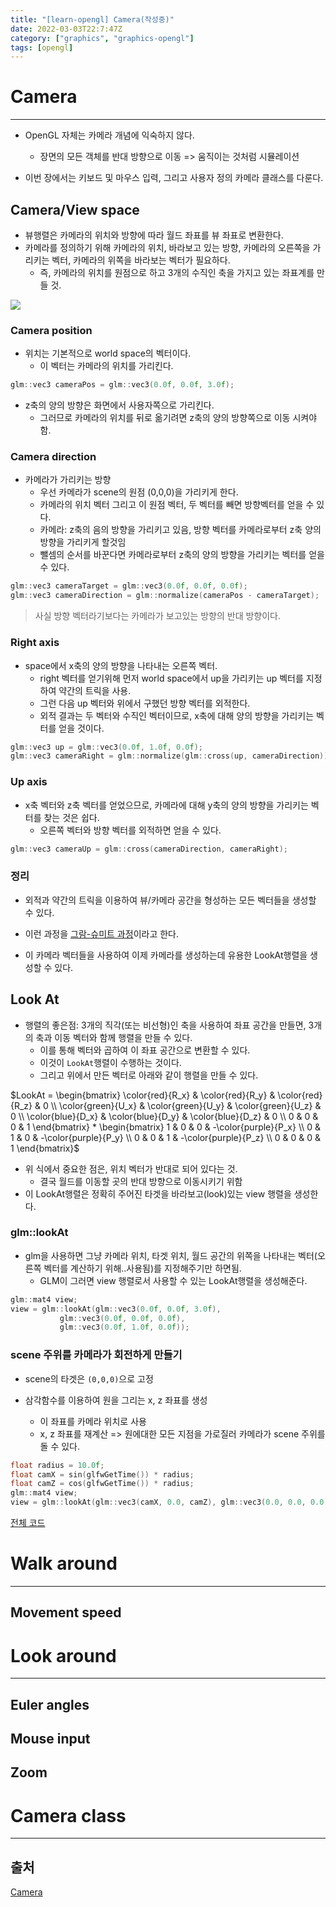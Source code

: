 ```yaml
---
title: "[learn-opengl] Camera(작성중)"
date: 2022-03-03T22:7:47Z
category: ["graphics", "graphics-opengl"]
tags: [opengl]
---
```


# **Camera**

---

- OpenGL 자체는 카메라 개념에 익숙하지 않다.

  - 장면의 모든 객체를 반대 방향으로 이동 => 움직이는 것처럼 시뮬레이션

- 이번 장에서는 키보드 및 마우스 입력, 그리고 사용자 정의 카메라 클래스를 다룬다.

## **Camera/View space**

- 뷰행렬은 카메라의 위치와 방향에 따라 월드 좌표를 뷰 좌표로 변환한다.
- 카메라를 정의하기 위해 카메라의 위치, 바라보고 있는 방향, 카메라의 오른쪽을 가리키는 벡터, 카메라의 위쪽을 바라보는 벡터가 필요하다.
  - 즉, 카메라의 위치를 원점으로 하고 3개의 수직인 축을 가지고 있는 좌표계를 만들 것.

![](https://learnopengl.com/img/getting-started/camera_axes.png)

### **Camera position**

- 위치는 기본적으로 world space의 벡터이다.
  - 이 벡터는 카메라의 위치를 가리킨다.

```cpp
glm::vec3 cameraPos = glm::vec3(0.0f, 0.0f, 3.0f);
```

- z축의 양의 방향은 화면에서 사용자쪽으로 가리킨다.
  - 그러므로 카메라의 위치를 뒤로 옮기려면 z축의 양의 방향쪽으로 이동 시켜야함.

### **Camera direction**

- 카메라가 가리키는 방향
  - 우선 카메라가 scene의 원점 (0,0,0)을 가리키게 한다.
  - 카메라의 위치 벡터 그리고 이 원점 벡터, 두 벡터를 빼면 방향벡터를 얻을 수 있다.
  - 카메라: z축의 음의 방향을 가리키고 있음, 방향 벡터를 카메라로부터 z축 양의 방향을 가리키게 할것임
  - 뺄셈의 순서를 바꾼다면 카메라로부터 z축의 양의 방향을 가리키는 벡터를 얻을 수 있다.

```cpp
glm::vec3 cameraTarget = glm::vec3(0.0f, 0.0f, 0.0f);
glm::vec3 cameraDirection = glm::normalize(cameraPos - cameraTarget);
```

> 사실 방향 벡터라기보다는 카메라가 보고있는 방향의 반대 방향이다.

### **Right axis**

- space에서 x축의 양의 방향을 나타내는 오른쪽 벡터.
  - right 벡터를 얻기위해 먼저 world space에서 up을 가리키는 up 벡터를 지정하여 약간의 트릭을 사용.
  - 그런 다음 up 벡터와 위에서 구했던 방향 벡터를 외적한다.
  - 외적 결과는 두 벡터와 수직인 벡터이므로, x축에 대해 양의 방향을 가리키는 벡터를 얻을 것이다.

```cpp
glm::vec3 up = glm::vec3(0.0f, 1.0f, 0.0f);
glm::vec3 cameraRight = glm::normalize(glm::cross(up, cameraDirection));
```

### **Up axis**

- x축 벡터와 z축 벡터를 얻었으므로, 카메라에 대해 y축의 양의 방향을 가리키는 벡터를 찾는 것은 쉽다.
  - 오른쪽 벡터와 방향 벡터를 외적하면 얻을 수 있다.

```cpp
glm::vec3 cameraUp = glm::cross(cameraDirection, cameraRight);
```

### **정리**

- 외적과 약간의 트릭을 이용하여 뷰/카메라 공간을 형성하는 모든 벡터들을 생성할 수 있다.

- 이런 과정을 [그람-슈미트 과정](https://en.wikipedia.org/wiki/Gram%E2%80%93Schmidt_process)이라고 한다.

- 이 카메라 벡터들을 사용하여 이제 카메라를 생성하는데 유용한 LookAt행렬을 생성할 수 있다.

## **Look At**

- 행렬의 좋은점: 3개의 직각(또는 비선형)인 축을 사용하여 좌표 공간을 만들면, 3개의 축과 이동 벡터와 함께 행렬을 만들 수 있다.
  - 이를 통해 벡터와 곱하여 이 좌표 공간으로 변환할 수 있다.
  - 이것이 `LookAt`행렬이 수행하는 것이다.
  - 그리고 위에서 만든 벡터로 아래와 같이 행렬을 만들 수 있다.

$LookAt = \begin{bmatrix} \color{red}{R_x} & \color{red}{R_y} & \color{red}{R_z} & 0 \\ \color{green}{U_x} & \color{green}{U_y} & \color{green}{U_z} & 0 \\ \color{blue}{D_x} & \color{blue}{D_y} & \color{blue}{D_z} & 0 \\ 0 & 0 & 0  & 1 \end{bmatrix} * \begin{bmatrix} 1 & 0 & 0 & -\color{purple}{P_x} \\ 0 & 1 & 0 & -\color{purple}{P_y} \\ 0 & 0 & 1 & -\color{purple}{P_z} \\ 0 & 0 & 0  & 1 \end{bmatrix}$

- 위 식에서 중요한 점은, 위치 벡터가 반대로 되어 있다는 것.
  - 결국 월드를 이동할 곳의 반대 방향으로 이동시키기 위함
- 이 LookAt행렬은 정확히 주어진 타겟을 바라보고(look)있는 view 행렬을 생성한다.

### **glm::lookAt**

- glm을 사용하면 그냥 카메라 위치, 타겟 위치, 월드 공간의 위쪽을 나타내는 벡터(오른쪽 벡터를 계산하기 위해..사용됨)를 지정해주기만 하면됨.
  - GLM이 그러면 view 행렬로서 사용할 수 있는 LookAt행렬을 생성해준다.

```cpp
glm::mat4 view;
view = glm::lookAt(glm::vec3(0.0f, 0.0f, 3.0f),
  		   glm::vec3(0.0f, 0.0f, 0.0f),
  		   glm::vec3(0.0f, 1.0f, 0.0f));
```

### **scene 주위를 카메라가 회전하게 만들기**

- scene의 타겟은 `(0,0,0)`으로 고정

- 삼각함수를 이용하여 원을 그리는 x, z 좌표를 생성
  - 이 좌표를 카메라 위치로 사용
  - x, z 좌표를 재계산 => 원에대한 모든 지점을 가로질러 카메라가 scene 주위를 돌 수 있다.

```cpp
float radius = 10.0f;
float camX = sin(glfwGetTime()) * radius;
float camZ = cos(glfwGetTime()) * radius;
glm::mat4 view;
view = glm::lookAt(glm::vec3(camX, 0.0, camZ), glm::vec3(0.0, 0.0, 0.0), glm::vec3(0.0, 1.0, 0.0));
```

[전체 코드](https://learnopengl.com/code_viewer_gh.php?code=src/1.getting_started/7.1.camera_circle/camera_circle.cpp)

# **Walk around**

---

## **Movement speed**

# **Look around**

---

## **Euler angles**

## **Mouse input**

## **Zoom**

# **Camera class**

---

## **출처**

[Camera](https://learnopengl.com/Getting-started/Camera)
